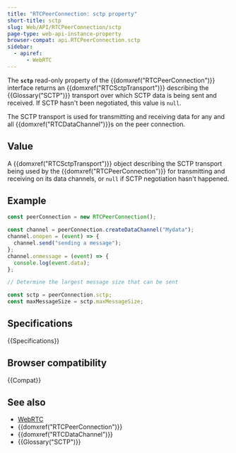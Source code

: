 ```yaml
---
title: "RTCPeerConnection: sctp property"
short-title: sctp
slug: Web/API/RTCPeerConnection/sctp
page-type: web-api-instance-property
browser-compat: api.RTCPeerConnection.sctp
sidebar:
  - apiref:
      - WebRTC
---
```


The **`sctp`** read-only property of the {{domxref("RTCPeerConnection")}} interface returns an {{domxref("RTCSctpTransport")}} describing the {{Glossary("SCTP")}} transport over which SCTP data is being sent and received.
If SCTP hasn't been negotiated, this value is `null`.

The SCTP transport is used for transmitting and receiving data for any and all {{domxref("RTCDataChannel")}}s on the peer connection.

## Value

A {{domxref("RTCSctpTransport")}} object describing the SCTP transport being used by the {{domxref("RTCPeerConnection")}} for transmitting and receiving on its data channels, or `null` if SCTP negotiation hasn't happened.

## Example

```js
const peerConnection = new RTCPeerConnection();

const channel = peerConnection.createDataChannel("Mydata");
channel.onopen = (event) => {
  channel.send("sending a message");
};
channel.onmessage = (event) => {
  console.log(event.data);
};

// Determine the largest message size that can be sent

const sctp = peerConnection.sctp;
const maxMessageSize = sctp.maxMessageSize;
```

## Specifications

{{Specifications}}

## Browser compatibility

{{Compat}}

## See also

- [WebRTC](/en-US/docs/Web/API/WebRTC_API)
- {{domxref("RTCPeerConnection")}}
- {{domxref("RTCDataChannel")}}
- {{Glossary("SCTP")}}
